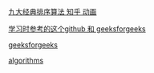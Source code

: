 [九大经典排序算法 知乎 动画](https://zhuanlan.zhihu.com/p/52884590?utm_source=wechat_session&utm_medium=social&utm_oi=631526660110028800)

[ 学习时参考的这个github 和 geeksforgeeks ](https://github.com/facert/python-data-structure-cn)

[ geeksforgeeks ](https://www.geeksforgeeks.org/)

[ algorithms ](https://algorithms.tutorialhorizon.com//)
